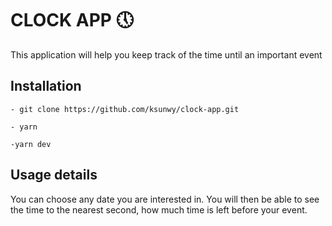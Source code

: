 # CLOCK APP 🕔

This application will help you keep track of the time until an important event

## Installation

```
- git clone https://github.com/ksunwy/clock-app.git

- yarn 

-yarn dev
```

## Usage details

You can choose any date you are interested in.
You will then be able to see the time to the nearest second, how much time is left before your event.